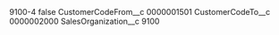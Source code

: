 <?xml version="1.0" encoding="UTF-8"?>
<CustomMetadata xmlns="http://soap.sforce.com/2006/04/metadata" xmlns:xsi="http://www.w3.org/2001/XMLSchema-instance" xmlns:xsd="http://www.w3.org/2001/XMLSchema">
    <label>9100-4</label>
    <protected>false</protected>
    <values>
        <field>CustomerCodeFrom__c</field>
        <value xsi:type="xsd:string">0000001501</value>
    </values>
    <values>
        <field>CustomerCodeTo__c</field>
        <value xsi:type="xsd:string">0000002000</value>
    </values>
    <values>
        <field>SalesOrganization__c</field>
        <value xsi:type="xsd:string">9100</value>
    </values>
</CustomMetadata>
